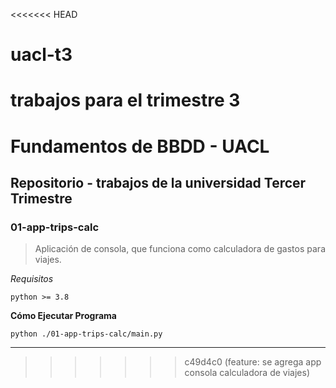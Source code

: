 <<<<<<< HEAD
# uacl-t3
trabajos para el trimestre 3
=======
# Fundamentos de BBDD - UACL
## Repositorio - trabajos de la universidad Tercer Trimestre

### 01-app-trips-calc
> Aplicación de consola, que funciona como calculadora de gastos para viajes.

*Requisitos*

`python >= 3.8`

**Cómo Ejecutar Programa**

`python ./01-app-trips-calc/main.py`

---
>>>>>>> c49d4c0 (feature: se agrega app consola calculadora de viajes)
